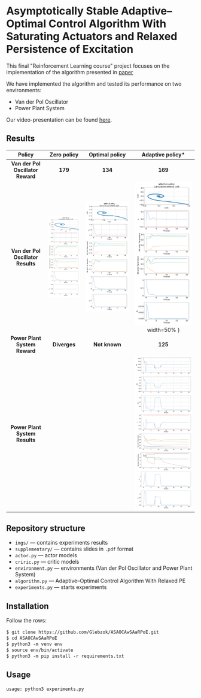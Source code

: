 # Asymptotically Stable Adaptive–Optimal Control Algorithm With Saturating Actuators and Relaxed Persistence of Excitation

This final "Reinforcement Learning course" project focuses on the implementation of the algorithm presented in [paper](http://dx.doi.org/10.1109/TNNLS.2015.2487972)

We have implemented the algorithm and tested its performance on two environments:
* Van der Pol Oscillator
* Power Plant System

Our video-presentation can be found [here]().

## Results

**Policy** |       **Zero policy**             |  **Optimal policy**   |   **Adaptive policy***
:------------------------:|:-------------------------:|:-------------------------:|:--------------------------:|
**Van der Pol Oscillator Reward** |  **179** |  **134** | **169**
**Van der Pol Oscillator Results** | <img src="./img/VanDerPolOscillator_zero.png" width="200" />  |  <img src="img/VanDerPolOscillator_optimal.png" /> | ![](img/VanDerPolOscillator_adaptive.png) width=50% }
**Power Plant System Reward** | **Diverges** | **Not known** | **125**
**Power Plant System Results** |  |   | ![](img/PowerPlantSystem_adaptive.png)

## Repository structure

- ```imgs/``` — contains experiments results
- ```supplementary/``` — contains slides in `.pdf` format
- ```actor.py``` — actor models
- ```criric.py``` — critic models
- ```environment.py``` — environments (Van der Pol Oscillator and Power Plant System)
- ```algorithm.py``` — Adaptive–Optimal Control Algorithm With
Relaxed PE
- ```experiments.py``` — starts experiments

## Installation

Follow the rows:

```
$ git clone https://github.com/Glebzok/ASAOCAwSAaRPoE.git
$ cd ASAOCAwSAaRPoE
$ python3 -m venv env
$ source env/bin/activate
$ python3 -m pip install -r requirements.txt
```

## Usage
```
usage: python3 experiments.py
```